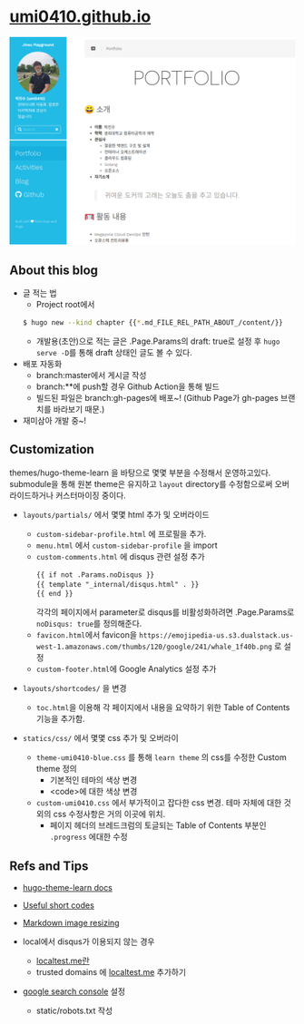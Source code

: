 # [umi0410.github.io](https://umi0410.github.io)
![README_preview.png](static/README_preview.png)

## About this blog

* 글 적는 법
  * Project root에서
  ```bash
  $ hugo new --kind chapter {{*.md_FILE_REL_PATH_ABOUT_/content/}}
  ```
  * 개발용(초안)으로 적는 글은 .Page.Params의 draft: true로 설정 후 `hugo serve -D`를 통해
    draft 상태인 글도 볼 수 있다. 
* 배포 자동화
  * branch:master에서 게시글 작성
  * branch:**에 push할 경우 Github Action을 통해 빌드
  * 빌드된 파일은 branch:gh-pages에 배포~! (Github Page가 gh-pages 브랜치를 바라보기 때문.)
* 재미삼아 개발 중~!


## Customization
themes/hugo-theme-learn 을 바탕으로 몇몇 부분을 수정해서 운영하고있다.
submodule을 통해 원본 theme은 유지하고 `layout` directory를 수정함으로써 오버라이드하거나 커스터마이징 중이다.

* `layouts/partials/` 에서 몇몇 html 추가 및 오버라이드
  * `custom-sidebar-profile.html` 에 프로필을 추가.
  * `menu.html` 에서 `custom-sidebar-profile` 을 import
  * `custom-comments.html` 에 disqus 관련 설정 추가
    ```html
    {{ if not .Params.noDisqus }}
    {{ template "_internal/disqus.html" . }}
    {{ end }}
    ```
    각각의 페이지에서 parameter로 disqus를 비활성화하려면 .Page.Params로 `noDisqus: true`를 정의해준다.
  * `favicon.html`에서 favicon을 `https://emojipedia-us.s3.dualstack.us-west-1.amazonaws.com/thumbs/120/google/241/whale_1f40b.png` 로 설정
  * `custom-footer.html`에 Google Analytics 설정 추가

* `layouts/shortcodes/` 을 변경
  * `toc.html`을 이용해 각 페이지에서 내용을 요약하기 위한 Table of Contents 기능을 추가함.

* `statics/css/` 에서 몇몇 css 추가 및 오버라이
  * `theme-umi0410-blue.css` 를 통해 `learn theme` 의 css를 수정한 Custom theme 정의
    * 기본적인 테마의 색상 변경
    * \<code\>에 대한 색상 변경
  * `custom-umi0410.css` 에서 부가적이고 잡다한 css 변경. 테마 자체에 대한 것 외의 css 수정사항은 거의 이곳에 위치.
    * 페이지 헤더의 브레드크럼의 토글되는 Table of Contents 부분인 `.progress` 에대한 수정


## Refs and Tips

* [hugo-theme-learn docs](https://learn.netlify.app/en/)

* [Useful short codes](https://learn.netlify.app/en/shortcodes/)

* [Markdown image resizing](https://learn.netlify.app/en/cont/markdown/#resizing-image)

* local에서 disqus가 이용되지 않는 경우
  * [localtest.me란](https://superuser.com/questions/1280827/why-does-the-registered-domain-name-localtest-me-resolve-to-127-0-0-1)
  * trusted domains 에 [localtest.me](localtest.me) 추가하기
* [google search console](https://search.google.com/search-console/sitemaps) 설정
  * static/robots.txt 작성